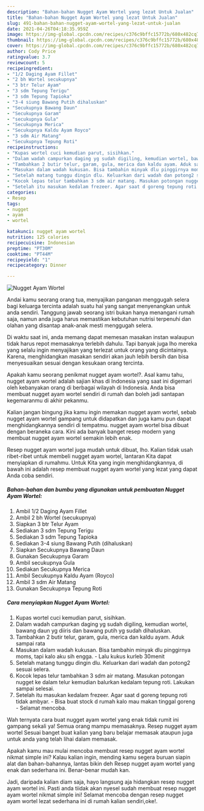 ```yaml
---
description: "Bahan-bahan Nugget Ayam Wortel yang lezat Untuk Jualan"
title: "Bahan-bahan Nugget Ayam Wortel yang lezat Untuk Jualan"
slug: 491-bahan-bahan-nugget-ayam-wortel-yang-lezat-untuk-jualan
date: 2021-04-26T04:18:35.959Z
image: https://img-global.cpcdn.com/recipes/c376c9bffc15772b/680x482cq70/nugget-ayam-wortel-foto-resep-utama.jpg
thumbnail: https://img-global.cpcdn.com/recipes/c376c9bffc15772b/680x482cq70/nugget-ayam-wortel-foto-resep-utama.jpg
cover: https://img-global.cpcdn.com/recipes/c376c9bffc15772b/680x482cq70/nugget-ayam-wortel-foto-resep-utama.jpg
author: Cody Price
ratingvalue: 3.7
reviewcount: 5
recipeingredient:
- "1/2 Daging Ayam Fillet"
- "2 bh Wortel secukupnya"
- "3 btr Telur Ayam"
- "3 sdm Tepung Terigu"
- "3 sdm Tepung Tapioka"
- "3-4 siung Bawang Putih dihaluskan"
- "Secukupnya Bawang Daun"
- "Secukupnya Garam"
- "secukupnya Gula"
- "Secukupnya Merica"
- "Secukupnya Kaldu Ayam Royco"
- "3 sdm Air Matang"
- "Secukupnya Tepung Roti"
recipeinstructions:
- "Kupas wortel cuci kemudian parut, sisihkan."
- "Dalam wadah campurkan daging yg sudah digiling, kemudian wortel, bawang daun yg diiris dan bawang putih yg sudah dihaluskan."
- "Tambahkan 2 butir telur, garam, gula, merica dan kaldu ayam. Aduk sampai rata"
- "Masukan dalam wadah kukusan. Bisa tambahin minyak dlu pinggirnya moms, tapi kalo aku sih engga. Lalu kukus kurleb 30menit"
- "Setelah matang tunggu dingin dlu. Keluarkan dari wadah dan potong2 sesuai selera."
- "Kocok lepas telur tambahkan 3 sdm air matang. Masukan potongan nugget ke dalam telur kemudian balurkan kedalam tepung roti. Lakukan sampai selesai."
- "Setelah itu masukan kedalam frezeer. Agar saat d goreng tepung roti tidak ambyar.  Bisa buat stock d rumah kalo mau makan tinggal goreng Selamat mencoba."
categories:
- Resep
tags:
- nugget
- ayam
- wortel

katakunci: nugget ayam wortel 
nutrition: 125 calories
recipecuisine: Indonesian
preptime: "PT30M"
cooktime: "PT44M"
recipeyield: "1"
recipecategory: Dinner

---
```



![Nugget Ayam Wortel](https://img-global.cpcdn.com/recipes/c376c9bffc15772b/680x482cq70/nugget-ayam-wortel-foto-resep-utama.jpg)

Andai kamu seorang orang tua, menyajikan panganan menggugah selera bagi keluarga tercinta adalah suatu hal yang sangat menyenangkan untuk anda sendiri. Tanggung jawab seorang istri bukan hanya menangani rumah saja, namun anda juga harus memastikan kebutuhan nutrisi terpenuhi dan olahan yang disantap anak-anak mesti menggugah selera.

Di waktu  saat ini, anda memang dapat memesan masakan instan walaupun tidak harus repot memasaknya terlebih dahulu. Tapi banyak juga lho mereka yang selalu ingin menyajikan yang terlezat untuk orang yang dicintainya. Karena, menghidangkan masakan sendiri akan jauh lebih bersih dan bisa menyesuaikan sesuai dengan kesukaan orang tercinta. 



Apakah kamu seorang penikmat nugget ayam wortel?. Asal kamu tahu, nugget ayam wortel adalah sajian khas di Indonesia yang saat ini digemari oleh kebanyakan orang di berbagai wilayah di Indonesia. Anda bisa membuat nugget ayam wortel sendiri di rumah dan boleh jadi santapan kegemaranmu di akhir pekanmu.

Kalian jangan bingung jika kamu ingin memakan nugget ayam wortel, sebab nugget ayam wortel gampang untuk didapatkan dan juga kamu pun dapat menghidangkannya sendiri di tempatmu. nugget ayam wortel bisa dibuat dengan beraneka cara. Kini ada banyak banget resep modern yang membuat nugget ayam wortel semakin lebih enak.

Resep nugget ayam wortel juga mudah untuk dibuat, lho. Kalian tidak usah ribet-ribet untuk membeli nugget ayam wortel, lantaran Kita dapat menyiapkan di rumahmu. Untuk Kita yang ingin menghidangkannya, di bawah ini adalah resep membuat nugget ayam wortel yang lezat yang dapat Anda coba sendiri.

<!--inarticleads1-->

##### Bahan-bahan dan bumbu yang digunakan untuk pembuatan Nugget Ayam Wortel:

1. Ambil 1/2 Daging Ayam Fillet
1. Ambil 2 bh Wortel (secukupnya)
1. Siapkan 3 btr Telur Ayam
1. Sediakan 3 sdm Tepung Terigu
1. Sediakan 3 sdm Tepung Tapioka
1. Sediakan 3-4 siung Bawang Putih (dihaluskan)
1. Siapkan Secukupnya Bawang Daun
1. Gunakan Secukupnya Garam
1. Ambil secukupnya Gula
1. Sediakan Secukupnya Merica
1. Ambil Secukupnya Kaldu Ayam (Royco)
1. Ambil 3 sdm Air Matang
1. Gunakan Secukupnya Tepung Roti




<!--inarticleads2-->

##### Cara menyiapkan Nugget Ayam Wortel:

1. Kupas wortel cuci kemudian parut, sisihkan.
1. Dalam wadah campurkan daging yg sudah digiling, kemudian wortel, bawang daun yg diiris dan bawang putih yg sudah dihaluskan.
1. Tambahkan 2 butir telur, garam, gula, merica dan kaldu ayam. Aduk sampai rata
1. Masukan dalam wadah kukusan. Bisa tambahin minyak dlu pinggirnya moms, tapi kalo aku sih engga. - Lalu kukus kurleb 30menit
1. Setelah matang tunggu dingin dlu. Keluarkan dari wadah dan potong2 sesuai selera.
1. Kocok lepas telur tambahkan 3 sdm air matang. Masukan potongan nugget ke dalam telur kemudian balurkan kedalam tepung roti. Lakukan sampai selesai.
1. Setelah itu masukan kedalam frezeer. Agar saat d goreng tepung roti tidak ambyar.  - Bisa buat stock d rumah kalo mau makan tinggal goreng - Selamat mencoba.




Wah ternyata cara buat nugget ayam wortel yang enak tidak rumit ini gampang sekali ya! Semua orang mampu memasaknya. Resep nugget ayam wortel Sesuai banget buat kalian yang baru belajar memasak ataupun juga untuk anda yang telah lihai dalam memasak.

Apakah kamu mau mulai mencoba membuat resep nugget ayam wortel nikmat simple ini? Kalau kalian ingin, mending kamu segera buruan siapin alat dan bahan-bahannya, lantas bikin deh Resep nugget ayam wortel yang enak dan sederhana ini. Benar-benar mudah kan. 

Jadi, daripada kalian diam saja, hayo langsung aja hidangkan resep nugget ayam wortel ini. Pasti anda tiidak akan nyesel sudah membuat resep nugget ayam wortel nikmat simple ini! Selamat mencoba dengan resep nugget ayam wortel lezat sederhana ini di rumah kalian sendiri,oke!.

